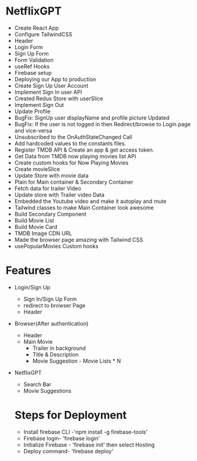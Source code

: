 # NetflixGPT
- Create React App
- Configure TailwindCSS
- Header
- Login Form
- Sign Up Form
- Form Validation
- useRef Hooks
- Firebase setup
- Deploying our App to production
- Create Sign Up User Account
- Implement Sign In user API
- Created Redux Store with userSlice
- Implement Sign Out
- Update Profile
- BugFix: SignUp user displayName and profile picture Updated
- BugFix: If the user is not logged in then Redirect/browse to Login page and vice-versa 
- Unsubscribed to the OnAuthStateChanged Call
- Add hardcoded values to the constants files.
- Register TMDB API & Create an app & get access token.
- Get Data from TMDB now playing movies list API
- Create custom hooks for Now Playing Movies
- Create movieSlice
- Update Store with movie data
- Plain for Main container & Secondary Container
- Fetch data for trailer Video
- Update store with Trailer video Data
- Embedded the Youtube video and make it autoplay and mute
- Tailwind classes to make Main Container look awesome
- Build Secondary Component
- Build Movie List
- Build Movie Card
- TMDB Image CDN URL
- Made the browser page amazing with Tailwind CSS
- usePopularMovies Custom hooks

# Features
- Login/Sign Up
   - Sign In/Sign Up Form
   - redirect to browser Page
   - Header

- Browser(After authentication)
   - Header
   - Main Movie
       - Trailer in background
       - Title & Description
       - Movie Suggestion
             - Movie Lists * N

- NetflixGPT
  - Search Bar
  - Movie Suggestions


  # Steps for Deployment
  - Install firebase CLI -'npm install -g firebase-tools'
  - Firebase login- 'firebase login'
  - Initialize Firebase - 'firebase init' then select Hosting
  - Deploy command- 'firebase deploy'